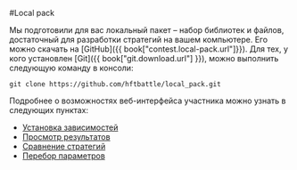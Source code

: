 #Local pack

Мы подготовили для вас локальный пакет – набор библиотек и файлов, достаточный для разработки стратегий на вашем компьютере. Его можно скачать на [GitHub]({{ book["contest.local-pack.url"]}}). Для тех, у кого установлен [Git]({{ book["git.download.url"] }}), можно выполнить следующую команду в консоли:
```
git clone https://github.com/hftbattle/local_pack.git
```

Подробнее о возможностях веб-интерфейса участника можно узнать в следующих пунктах:
  - [Установка зависимостей](require.md)
  - [Просмотр результатов](results.md)
  - [Сравнение стратегий](comparator.md)
  - [Перебор параметров](params.md)
